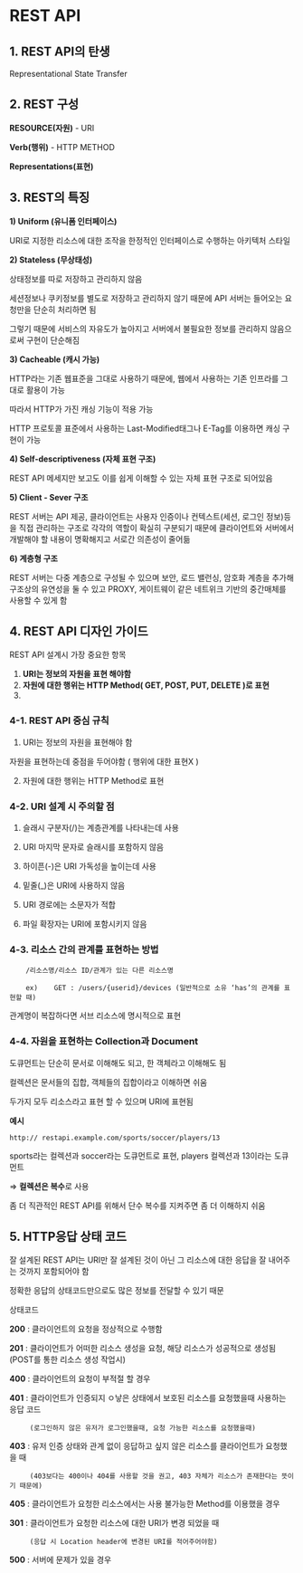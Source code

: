 # REST API

## 1. REST API의 탄생

Representational State Transfer

## 2. REST 구성

**RESOURCE(자원)** - URI

**Verb(행위)** - HTTP METHOD

**Representations(표현)**

## 3. REST의 특징

**1) Uniform (유니폼 인터페이스)**

URI로 지정한 리소스에 대한 조작을 한정적인 인터페이스로 수행하는 아키텍처 스타일

**2) Stateless (무상태성)**

상태정보를 따로 저장하고 관리하지 않음

세션정보나 쿠키정보를 별도로 저장하고 관리하지 않기 때문에 API 서버는 들어오는 요청만을 단순히 처리하면 됨

그렇기 때문에 서비스의 자유도가 높아지고 서버에서 불필요한 정보를 관리하지 않음으로써 구현이 단순해짐

**3) Cacheable (캐시 가능)**

HTTP라는 기존 웹표준을 그대로 사용하기 때문에, 웹에서 사용하는 기존 인프라를 그대로 활용이 가능

따라서 HTTP가 가진 캐싱 기능이 적용 가능

HTTP 프로토콜 표준에서 사용하는 Last-Modified태그나 E-Tag를 이용하면 캐싱 구현이 가능

**4) Self-descriptiveness (자체 표현 구조)**

REST API 메세지만 보고도 이를 쉽게 이해할 수 있는 자체 표현 구조로 되어있음

**5) Client - Sever 구조**

REST 서버는 API 제공, 클라이언트는 사용자 인증이나 컨텍스트(세션, 로그인 정보)등을 직접 관리하는 구조로 각각의 역할이 확실히 구분되기 때문에 클라이언트와 서버에서 개발해야 할 내용이 명확해지고 서로간 의존성이 줄어듦

**6) 계층형 구조**

REST 서버는 다중 계층으로 구성될 수 있으며 보안, 로드 밸런싱, 암호화 계층을 추가해 구조상의 유연성을 둘 수 있고 PROXY, 게이트웨이 같은 네트위크 기반의 중간매체를 사용할 수 있게 함

## 4. REST API 디자인 가이드

 REST API 설계시 가장 중요한 항목

1. **URI는 정보의 자원을 표현 해야함**
2. **자원에 대한 행위는 HTTP Method( GET, POST, PUT, DELETE )로 표현**
3. 

### 4-1. REST API 중심 규칙

1) URI는 정보의 자원을 표현해야 함

자원을 표현하는데 중점을 두어야함 ( 행위에 대한 표현X )

2) 자원에 대한 행위는 HTTP Method로 표현

### 4-2. URI 설계 시 주의할 점

1) 슬래시 구분자(/)는 계층관계를 나타내는데 사용

2) URI 마지막 문자로 슬래시를 포함하지 않음

3) 하이픈(-)은 URI 가독성을 높이는데 사용

4) 밑줄(_)은 URI에 사용하지 않음

5) URI 경로에는 소문자가 적합

6) 파일 확장자는 URI에 포함시키지 않음

### 4-3. 리소스 간의 관계를 표현하는 방법

```
    /리소스명/리소스 ID/관계가 있는 다른 리소스명

    ex)    GET : /users/{userid}/devices (일반적으로 소유 ‘has’의 관계를 표현할 때)
```

관계명이 복잡하다면 서브 리소스에 명시적으로 표현

### 4-4. 자원을 표현하는 Collection과 Document

도큐먼트는 단순히 문서로 이해해도 되고, 한 객체라고 이해해도 됨

컬렉션은 문서들의 집합, 객체들의 집합이라고 이해하면 쉬움

두가지 모두 리소스라고 표현 할 수 있으며 URI에 표현됨

**예시**

```
http:// restapi.example.com/sports/soccer/players/13
```

sports라는 컬렉션과 soccer라는 도큐먼트로 표현, players 컬렉션과 13이라는 도큐먼트

⇒ **컬렉션은 복수**로 사용

좀 더 직관적인 REST API를 위해서 단수 복수를 지켜주면 좀 더 이해하지 쉬움

## 5. HTTP응답 상태 코드

잘 설계된 REST API는 URI만 잘 설계된 것이 아닌 그 리소스에 대한 응답을 잘 내어주는 것까지 포함되어야 함

정확한 응답의 상태코드만으로도 많은 정보를 전달할 수 있기 때문

상태코드

**200** : 클라이언트의 요청을 정상적으로 수행함

**201** : 클라이언트가 어떠한 리소스 생성을 요청, 해당 리소스가 성공적으로 생성됨(POST를 통한 리소스 생성 작업시)

**400** : 클라이언트의 요청이 부적절 할 경우 

**401** : 클라이언트가 인증되지 ㅇ낳은 상태에서 보호된 리소스를 요청했을때 사용하는 응답 코드

         (로그인하지 않은 유저가 로그인했을때, 요청 가능한 리소스를 요청했을때)

**403** : 유저 인증 상태와 관계 없이 응답하고 싶지 않은 리소스를 클라이언트가 요청했을 때

         (403보다는 400이나 404를 사용할 것을 권고, 403 자체가 리소스가 존재한다는 뜻이기 때문에)

**405** : 클라이언트가 요청한 리소스에서는 사용 불가능한 Method를 이용했을 경우

**301** : 클라이언트가 요청한 리소스에 대한 URI가 변경 되었을 때

         (응답 시 Location header에 변경된 URI를 적어주어야함)

**500** : 서버에 문제가 있을 경우